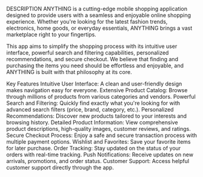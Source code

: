 DESCRIPTION
ANYTHING is a cutting-edge mobile shopping application designed to provide users with a seamless and enjoyable online shopping experience. Whether you're looking for the latest fashion trends, electronics, home goods, or everyday essentials, ANYTHING brings a vast marketplace right to your fingertips.

This app aims to simplify the shopping process with its intuitive user interface, powerful search and filtering capabilities, personalized recommendations, and secure checkout. We believe that finding and purchasing the items you need should be effortless and enjoyable, and ANYTHING is built with that philosophy at its core.

Key Features
Intuitive User Interface: A clean and user-friendly design makes navigation easy for everyone.
Extensive Product Catalog: Browse through millions of products from various categories and vendors.
Powerful Search and Filtering: Quickly find exactly what you're looking for with advanced search filters (price, brand, category, etc.).
Personalized Recommendations: Discover new products tailored to your interests and browsing history.
Detailed Product Information: View comprehensive product descriptions, high-quality images, customer reviews, and ratings.
Secure Checkout Process: Enjoy a safe and secure transaction process with multiple payment options.
Wishlist and Favorites: Save your favorite items for later purchase.
Order Tracking: Stay updated on the status of your orders with real-time tracking.
Push Notifications: Receive updates on new arrivals, promotions, and order status.
Customer Support: Access helpful customer support directly through the app.



